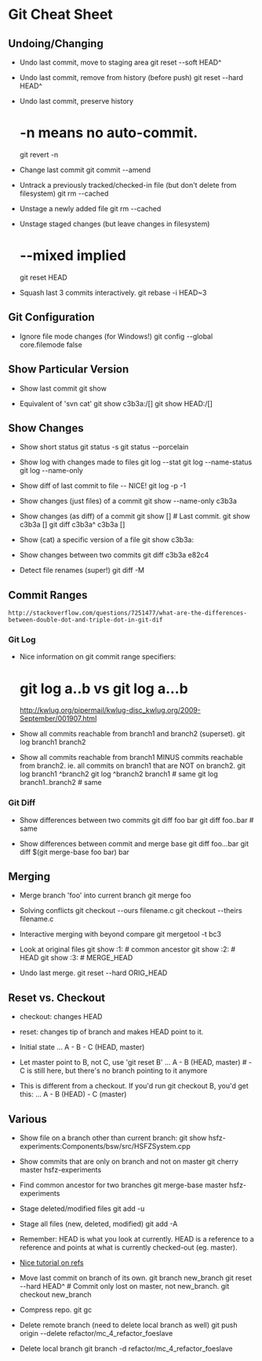 Git Cheat Sheet
===============

## Undoing/Changing

  * Undo last commit, move to staging area
    git reset --soft HEAD^

  * Undo last commit, remove from history (before push)
    git reset --hard HEAD^

  * Undo last commit, preserve history
    # -n means no auto-commit.
    git revert -n <commit>

  * Change last commit
    git commit --amend 

  * Untrack a previously tracked/checked-in file (but don't delete from filesystem)
    git rm --cached

  * Unstage a newly added file
    git rm --cached

  * Unstage staged changes (but leave changes in filesystem)
    # --mixed implied
    git reset HEAD 

  * Squash last 3 commits interactively.
    git rebase -i HEAD~3

## Git Configuration

  * Ignore file mode changes (for Windows!)
    git config --global core.filemode false

## Show Particular Version

  * Show last commit
    git show

  * Equivalent of 'svn cat'
    git show c3b3a:/[<file>]
    git show HEAD:/[<file>]

## Show Changes

  * Show short status
    git status -s
    git status --porcelain

  * Show log with changes made to files
    git log --stat
    git log --name-status
    git log --name-only

  * Show diff of last commit to file -- NICE!
    git log -p -1 <file>

  * Show changes (just files) of a commit
    git show --name-only c3b3a

  * Show changes (as diff) of a commit
    git show [<file>] # Last commit.
    git show c3b3a [<file>]
    git diff c3b3a^ c3b3a [<file>]

  * Show (cat) a specific version of a file
    git show c3b3a:<file>

  * Show changes between two commits
    git diff c3b3a e82c4

  * Detect file renames (super!)
    git diff -M

## Commit Ranges

    http://stackoverflow.com/questions/7251477/what-are-the-differences-between-double-dot-and-triple-dot-in-git-dif

### Git Log

  * Nice information on git commit range specifiers:
    # git log a..b vs git log a...b
    http://kwlug.org/pipermail/kwlug-disc_kwlug.org/2009-September/001907.html

  * Show all commits reachable from branch1 and branch2 (superset).
    git log branch1 branch2

  * Show all commits reachable from branch1 MINUS commits reachable from branch2.
    ie. all commits on branch1 that are NOT on branch2.
    git log branch1 ^branch2
    git log ^branch2 branch1 # same
    git log branch1..branch2 # same

### Git Diff

  * Show differences between two commits
    git diff foo bar
    git diff foo..bar  # same

  * Show differences between commit and merge base
    git diff foo...bar
    git diff $(git merge-base foo bar) bar

## Merging

  * Merge branch 'foo' into current branch
    git merge foo

  * Solving conflicts
    git checkout --ours filename.c
    git checkout --theirs filename.c

  * Interactive merging with beyond compare
    git mergetool -t bc3

  * Look at original files
    git show :1:<file> # common ancestor
    git show :2:<file> # HEAD
    git show :3:<file> # MERGE_HEAD

  * Undo last merge.
    git reset --hard ORIG_HEAD

## Reset vs. Checkout

  * checkout: changes HEAD

  * reset: changes tip of branch and makes HEAD point to it.

  * Initial state
    ... A - B - C (HEAD, master)

  * Let master point to B, not C, use 'git reset B'
    ... A - B (HEAD, master)      # - C is still here, but there's no branch pointing to it anymore

  * This is different from a checkout. If you'd run git checkout B, you'd get this:
    ... A - B (HEAD) - C (master)

## Various

  * Show file on a branch other than current branch:
    git show hsfz-experiments:Components/bsw/src/HSFZSystem.cpp

  * Show commits that are only on branch and not on master
    git cherry master hsfz-experiments

  * Find common ancestor for two branches
    git merge-base master hsfz-experiments

  * Stage deleted/modified files
    git add -u

  * Stage all files (new, deleted, modified)
    git add -A

  * Remember: HEAD is what you look at currently. HEAD is a reference to a reference
    and points at what is currently checked-out (eg. master).

  * [Nice tutorial on refs](https://people.gnome.org/~federico/news-2008-11.html#pushing-and-pulling-with-git-1)

  * Move last commit on branch of its own.
    git branch new_branch
    git reset --hard HEAD^  # Commit only lost on master, not new_branch.
    git checkout new_branch

  * Compress repo.
    git gc

  * Delete remote branch (need to delete local branch as well)
    git push origin --delete refactor/mc_4_refactor_foeslave

  * Delete local branch
    git branch -d refactor/mc_4_refactor_foeslave

